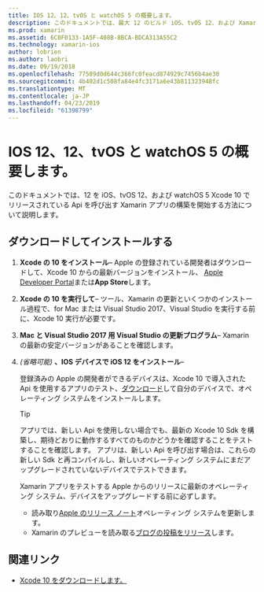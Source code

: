 ```yaml
---
title: IOS 12、12、tvOS と watchOS 5 の概要します。
description: このドキュメントでは、最大 12 のビルド iOS、tvOS 12、および Xamarin を使った watchOS 5 アプリ設定を取得する方法について説明します。 これには、Xcode の 10 をダウンロードし、Mac と Visual Studio 2017 の Visual Studio を更新する方法について説明します。
ms.prod: xamarin
ms.assetid: 6C0F0133-1A5F-408B-8BCA-BDCA313A55C2
ms.technology: xamarin-ios
author: lobrien
ms.author: laobri
ms.date: 09/19/2018
ms.openlocfilehash: 77589d0d644c366fc0feacd874929c7456b4ae30
ms.sourcegitcommit: 4b402d1c508fa84e4fc3171a6e43b811323948fc
ms.translationtype: MT
ms.contentlocale: ja-JP
ms.lasthandoff: 04/23/2019
ms.locfileid: "61398799"
---
```

# <a name="get-started-with-ios-12-tvos-12-and-watchos-5"></a>IOS 12、12、tvOS と watchOS 5 の概要します。

このドキュメントでは、12 を iOS、tvOS 12、および watchOS 5 Xcode 10 でリリースされている Api を呼び出す Xamarin アプリの構築を開始する方法について説明します。

## <a name="download-and-install"></a>ダウンロードしてインストールする

1. **Xcode の 10 をインストール**– Apple の登録されている開発者はダウンロードして、Xcode 10 からの最新バージョンをインストール、 [Apple Developer Portal](https://developer.apple.com/download/)または**App Store**します。

2. **Xcode の 10 を実行して**– ツール、Xamarin の更新といくつかのインストール過程で、for Mac または Visual Studio 2017、Visual Studio を実行する前に、Xcode 10 実行が必要です。

3. **Mac と Visual Studio 2017 用 Visual Studio の更新プログラム**– Xamarin の最新の安定バージョンがあることを確認します。

4. _(省略可能)_ **、IOS デバイスで iOS 12 をインストール**–

   登録済みの Apple の開発者ができるデバイスは、Xcode 10 で導入された Api を使用するアプリのテスト、[ダウンロード](https://developer.apple.com/download)して自分のデバイスで、オペレーティング システムをインストールします。

   > [!TIP]
   > アプリでは、新しい Api を使用しない場合でも、最新の Xcode 10 Sdk を構築し、期待どおりに動作するすべてのものかどうかを確認することをテストすることを確認します。 アプリは、新しい Api を呼び出す場合は、これらの新しい Sdk と再コンパイルし、新しいオペレーティング システムにまだアップグレードされていないデバイスでテストできます。
   >
   > Xamarin アプリをテストする Apple からのリリースに最新のオペレーティング システム、デバイスをアップグレードする前に必ずします。
   >
   > - 読み取り[Apple のリリース ノート](https://developer.apple.com/download/)オペレーティング システムを更新します。
   > - Xamarin のプレビューを読み取る[ブログの投稿をリリース](https://releases.xamarin.com/preview-release-xcode-10-beta-6/)します。

## <a name="related-links"></a>関連リンク

- [Xcode 10 をダウンロードします。](https://developer.apple.com/download/)
